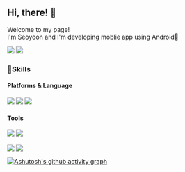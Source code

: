 ## Hi, there! :wave:

Welcome to my page!<br/>
I'm Seoyoon and I'm developing moblie app using Android:rocket:


<a href="syoon513@gmail.com"><img src="https://img.shields.io/badge/Gmail-EA4335?style=flat-square&logo=Gmail&logoColor=white"></a>
<img src="https://img.shields.io/badge/Blog-000000?style=flat-square&logo=Notion&logoColor=white"/></a>

### :hammer:Skills
#### Platforms & Language
<img src="https://img.shields.io/badge/Android-3DDC84?style=flat-square&logo=Android&logoColor=white"/></a>
<img src="https://img.shields.io/badge/Kotlin-7F52FF?style=flat-square&logo=Kotlin&logoColor=white"/></a>
<img src="https://img.shields.io/badge/Java-1E8CBE?style=flat-square"/></a>
#### Tools
<img src="https://img.shields.io/badge/Git-F05032?style=flat-square&logo=Git&logoColor=white"/></a>
<img src="https://img.shields.io/badge/Slack-4A154B?style=flat-square&logo=Slack&logoColor=white"/></a>

<a href="https://gitbub.com/seoyoon513/github-readme-stats"><img align="center" src="http://github-profile-summary-cards.vercel.app/api/cards/stats?username=seoyoon513&theme=default"></a>
<a href="https://gitbub.com/seoyoon513/github-readme-stats"><img align="center" src="https://github-readme-stats.vercel.app/api/top-langs/?username=seoyoon513&layout=compact"></a>

[![Ashutosh's github activity graph](https://activity-graph.herokuapp.com/graph?username=ashutosh00710&theme=minimal&custom_title=Seoyoon%20Contribution%20Graph&hide_border=true)](https://github.com/ashutosh00710/github-readme-activity-graph)
